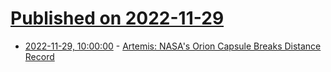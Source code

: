 # [Published on 2022-11-29](index.md)

* [2022-11-29, 10:00:00](https://science.slashdot.org/story/22/11/29/0123230/artemis-nasas-orion-capsule-breaks-distance-record?utm_source=rss1.0mainlinkanon&utm_medium=feed) - [Artemis: NASA's Orion Capsule Breaks Distance Record](https://science.slashdot.org/story/22/11/29/0123230/artemis-nasas-orion-capsule-breaks-distance-record?utm_source=rss1.0mainlinkanon&utm_medium=feed)
